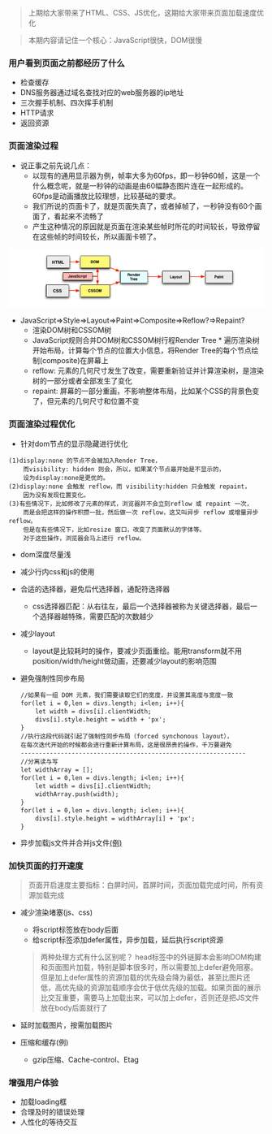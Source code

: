 > 上期给大家带来了HTML、CSS、JS优化，这期给大家带来页面加载速度优化

> 本期内容请记住一个核心：JavaScript很快，DOM很慢

### 用户看到页面之前都经历了什么
* 检查缓存
* DNS服务器通过域名查找对应的web服务器的ip地址
* 三次握手机制、四次挥手机制
* HTTP请求
* 返回资源

### 页面渲染过程
* 说正事之前先说几点：
	* 以现有的通用显示器为例，帧率大多为60fps，即一秒钟60帧，这是一个什么概念呢，就是一秒钟的动画是由60幅静态图片连在一起形成的。60fps是动画播放比较理想，比较基础的要求。
	* 我们所说的页面卡了，就是页面失真了，或者掉帧了，一秒钟没有60个画面了，看起来不流畅了
	* 产生这种情况的原因就是页面在渲染某些帧时所花的时间较长，导致停留在这些帧的时间较长，所以画面卡顿了。

![页面加载过程](../images/页面加载过程.png)

* JavaScript=>Style=>Layout=>Paint=>Composite=>Reflow?=>Repaint?
	* 渲染DOM树和CSSOM树
	* JavaScript规则合并DOM树和CSSOM树行程Render Tree	* 遍历渲染树开始布局，计算每个节点的位置大小信息，将Render Tree的每个节点绘制(composite)在屏幕上
	* reflow: 元素的几何尺寸发生了改变，需要重新验证并计算渲染树，是渲染树的一部分或者全部发生了变化
	* repaint: 屏幕的一部分重画，不影响整体布局，比如某个CSS的背景色变了，但元素的几何尺寸和位置不变

### 页面渲染过程优化

* 针对dom节点的显示隐藏进行优化

```
(1)display:none 的节点不会被加入Render Tree，
	而visibility: hidden 则会，所以，如果某个节点最开始是不显示的，
	设为display:none是更优的。
(2)display:none 会触发 reflow，而 visibility:hidden 只会触发 repaint，
	因为没有发现位置变化。
(3)有些情况下，比如修改了元素的样式，浏览器并不会立刻reflow 或 repaint 一次，
	而是会把这样的操作积攒一批，然后做一次 reflow，这又叫异步 reflow 或增量异步 reflow。
	但是在有些情况下，比如resize 窗口，改变了页面默认的字体等。
	对于这些操作，浏览器会马上进行 reflow。
```

* dom深度尽量浅
* 减少行内css和js的使用
* 合适的选择器，避免后代选择器，通配符选择器
	* css选择器匹配：从右往左，最后一个选择器被称为关键选择器，最后一个选择器越特殊，需要匹配的次数越少
* 减少layout
	* layout是比较耗时的操作，要减少页面重绘。能用transform就不用position/width/height做动画，还要减少layout的影响范围
* 避免强制性同步布局
	
	```
	//如果有一组 DOM 元素，我们需要读取它们的宽度，并设置其高度与宽度一致
	for(let i = 0,len = divs.length; i<len; i++){
	    let width = divs[i].clientWidth;
	    divs[i].style.height = width + 'px';
	}
	//执行这段代码就引起了强制性同步布局（forced synchonous layout），
	在每次迭代开始的时候都会进行重新计算布局，这是很昂贵的操作，千万要避免
	--------------------------------------------------------------
	//分离读与写
	let widthArray = [];
	for(let i = 0,len = divs.length; i<len; i++){
	    let width = divs[i].clientWidth;
	    widthArray.push(width);
	}
	for(let i = 0,len = divs.length; i<len; i++){
	    divs[i].style.height = widthArray[i] + 'px';
	}
	```
	
* 异步加载js文件并合并js文件[(例)](./chrome浏览器.md)

### 加快页面的打开速度

> 页面开启速度主要指标：白屏时间，首屏时间，页面加载完成时间，所有资源加载完成

* 减少渲染堵塞(js、css)
	* 将script标签放在body后面
	* 给script标签添加defer属性，异步加载，延后执行script资源
	
	> 两种处理方式有什么区别呢？
	> head标签中的外链脚本会影响DOM构建和页面图片加载，特别是脚本很多时，所以需要加上defer避免阻塞。但是加上defer属性的资源加载的优先级会降为最低，甚至比图片还低，高优先级的资源加载顺序会优于低优先级的加载。如果页面的展示比交互重要，需要马上加载出来，可以加上defer，否则还是把JS文件放在body后面就行了
* 延时加载图片，按需加载图片
* 压缩和缓存(例)
	* gzip压缩、Cache-control、Etag
	
### 增强用户体验
* 加载loading框
* 合理及时的错误处理
* 人性化的等待交互